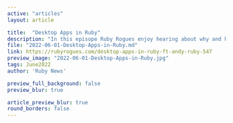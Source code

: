 ```yaml
---
active: "articles"
layout: article

title:  "Desktop Apps in Ruby"
description: "In this episope Ruby Rogues enjoy hearing about why and how Andy created Glimmer, specific applications for implementation, comparison to other apps, DSL framework, using widgets within Glimmer, feature additives, testing, and various compatibilities."
file: "2022-06-01-Desktop-Apps-in-Ruby.md"
link: https://rubyrogues.com/desktop-apps-in-ruby-ft-andy-ruby-547 
preview_image: "2022-06-01-Desktop-Apps-in-Ruby.jpg"
tags: June2022
author: 'Ruby News'

preview_full_background: false
preview_blur: true

article_preview_blur: true
round_borders: false
---
```

